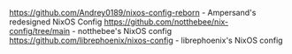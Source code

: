 https://github.com/Andrey0189/nixos-config-reborn - Ampersand's redesigned NixOS Config 
https://github.com/notthebee/nix-config/tree/main - notthebee's NixOS config
https://github.com/librephoenix/nixos-config - librephoenix's NixOS config


